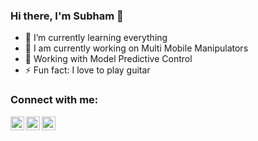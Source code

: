 ### Hi there, I'm Subham 👋



- 🌱 I’m currently learning everything 
- 🌱 I am currently working on Multi Mobile Manipulators
- 🌱 Working with Model Predictive Control
- ⚡ Fun fact: I love to play guitar

### Connect with me:
[<img align="left" alt="codeSTACKr | LinkedIn" width="22px" src="https://cdn.jsdelivr.net/npm/simple-icons@v3/icons/linkedin.svg" />][linkedin]
[<img align="left" alt="codeSTACKr | Twitter" width="22px" src="https://cdn.jsdelivr.net/npm/simple-icons@v3/icons/twitter.svg" />][twitter]
[<img align="left" alt="codeSTACKr | Instagram" width="22px" src="https://cdn.jsdelivr.net/npm/simple-icons@v3/icons/instagram.svg" />][instagram]


[twitter]: https://twitter.com/SubhamUpadhaya7
[instagram]: https://www.instagram.com/subhamupadhayay356/
[linkedin]: https://linkedin.com/in/upadhayay
